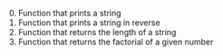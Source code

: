 0. Function that prints a string
1. Function that prints a string in reverse
2. Function that returns the length of a string
3. Function that returns the factorial of a given number
